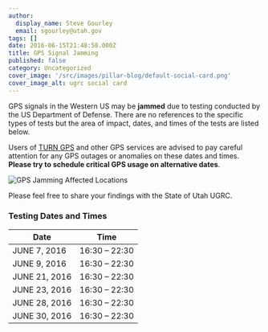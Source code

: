 ```yaml
---
author:
  display_name: Steve Gourley
  email: sgourley@utah.gov
tags: []
date: 2016-06-15T21:48:58.000Z
title: GPS Signal Jamming
published: false
category: Uncategorized
cover_image: '/src/images/pillar-blog/default-social-card.png'
cover_image_alt: ugrc social card
---
```


GPS signals in the Western US may be **jammed** due to testing conducted by the US Department of Defense. There are no references to the specific types of tests but the area of impact, dates, and times of the tests are listed below.

Users of [TURN GPS](/products/sgid/cadastre/turn-gps) and other GPS services are advised to pay careful attention for any GPS outages or anomalies on these dates and times. **Please try to schedule critical GPS usage on alternative dates**.

![GPS Jamming Affected Locations](/images/404.png)

Please feel free to share your findings with the State of Utah UGRC.

### Testing Dates and Times

| Date          |     Time      |
| ------------- | :-----------: |
| JUNE 7, 2016  | 16:30 – 22:30 |
| JUNE 9, 2016  | 16:30 – 22:30 |
| JUNE 21, 2016 | 16:30 – 22:30 |
| JUNE 23, 2016 | 16:30 – 22:30 |
| JUNE 28, 2016 | 16:30 – 22:30 |
| JUNE 30, 2016 | 16:30 – 22:30 |
